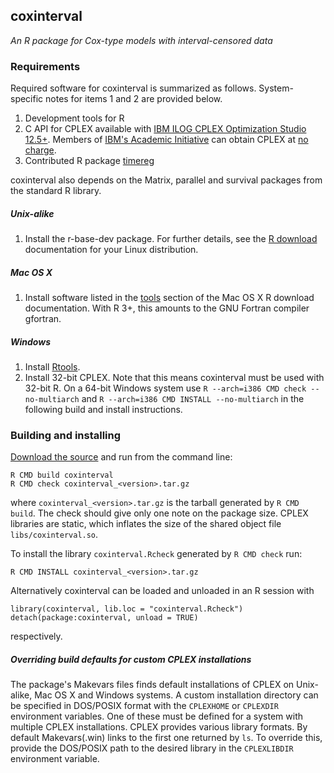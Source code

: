 ## coxinterval

*An R package for Cox-type models with interval-censored data*

### Requirements

Required software for coxinterval is summarized as follows. System-specific notes for items 1 and 2 are provided below.

1. Development tools for R
2. C API for CPLEX available with [IBM ILOG CPLEX Optimization Studio 12.5+](http://www-01.ibm.com/software/commerce/optimization/cplex-optimizer/). Members of [IBM's Academic Initiative](http://www-304.ibm.com/ibm/university/academic/pub/page/academic_initiative) can obtain CPLEX at [no charge](https://www.ibm.com/developerworks/community/blogs/jfp/entry/cplex_studio_in_ibm_academic_initiative?lang=en).
3. Contributed R package [timereg](http://cran.r-project.org/web/packages/timereg/index.html)

coxinterval also depends on the Matrix, parallel and survival packages from the standard R library.

##### Unix-alike

1. Install the r-base-dev package. For further details, see the [R download](http://cran.r-project.org/bin/linux/) documentation for your Linux distribution.

##### Mac OS X

1. Install software listed in the [tools](http://cran.r-project.org/bin/macosx/tools) section of the Mac OS X R download documentation. With R 3+, this amounts to the GNU Fortran compiler gfortran.

##### Windows

1. Install [Rtools](http://cran.r-project.org/bin/windows/Rtools/).
2. Install 32-bit CPLEX. Note that this means coxinterval must be used with 32-bit R. On a 64-bit Windows system use `R --arch=i386 CMD check --no-multiarch` and `R --arch=i386 CMD INSTALL --no-multiarch` in the following build and install instructions.

### Building and installing

[Download the source](https://github.com/aboruvka/coxinterval/releases) and run from the command line:
```
R CMD build coxinterval
R CMD check coxinterval_<version>.tar.gz
```
where `coxinterval_<version>.tar.gz` is the tarball generated by `R CMD build`. The check should give only one note on the package size. CPLEX libraries are static, which inflates the size of the shared object file `libs/coxinterval.so`.

To install the library `coxinterval.Rcheck` generated by `R CMD check` run:
```
R CMD INSTALL coxinterval_<version>.tar.gz
```
Alternatively coxinterval can be loaded and unloaded in an R session with
```
library(coxinterval, lib.loc = "coxinterval.Rcheck")
detach(package:coxinterval, unload = TRUE)
```
respectively.

##### Overriding build defaults for custom CPLEX installations

The package's Makevars files finds default installations of CPLEX on Unix-alike, Mac OS X and Windows systems. A custom installation directory can be specified in DOS/POSIX format with the `CPLEXHOME` or `CPLEXDIR` environment variables. One of these must be defined for a system with multiple CPLEX installations. CPLEX provides various library formats. By default Makevars(.win) links to the first one returned by `ls`. To override this, provide the DOS/POSIX path to the desired library in the `CPLEXLIBDIR` environment variable.
